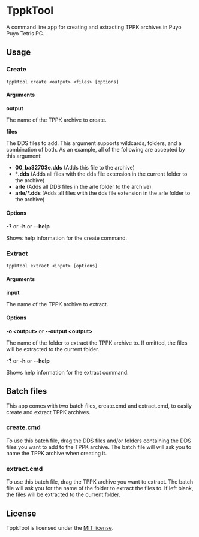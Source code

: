 # TppkTool

A command line app for creating and extracting TPPK archives in Puyo Puyo Tetris PC.

## Usage
### Create
```
tppktool create <output> <files> [options]
```

#### Arguments

**output**

The name of the TPPK archive to create.

**files**

The DDS files to add. This argument supports wildcards, folders, and a combination of both. As an example, all of the following are accepted by this argument:

* **00_ba32703e.dds** (Adds this file to the archive)
* ***.dds** (Adds all files with the dds file extension in the current folder to the archive)
* **arle** (Adds all DDS files in the arle folder to the archive)
* **arle/*.dds** (Adds all files with the dds file extension in the arle folder to the archive)

#### Options

**-?** or **-h** or **--help**

Shows help information for the create command.

### Extract
```
tppktool extract <input> [options]
```

#### Arguments

**input**

The name of the TPPK archive to extract.

#### Options

**-o &lt;output&gt;** or **--output &lt;output&gt;**

The name of the folder to extract the TPPK archive to. If omitted, the files will be extracted to the current folder.

**-?** or **-h** or **--help**

Shows help information for the extract command.

## Batch files

This app comes with two batch files, create.cmd and extract.cmd, to easily create and extract TPPK archives.

### create.cmd
To use this batch file, drag the DDS files and/or folders containing the DDS files you want to add to the TPPK archive. The batch file will will ask you to name the TPPK archive when creating it.

### extract.cmd
To use this batch file, drag the TPPK archive you want to extract. The batch file will ask you for the name of the folder to extract the files to. If left blank, the files will be extracted to the current folder.

## License
TppkTool is licensed under the [MIT license](LICENSE.md).